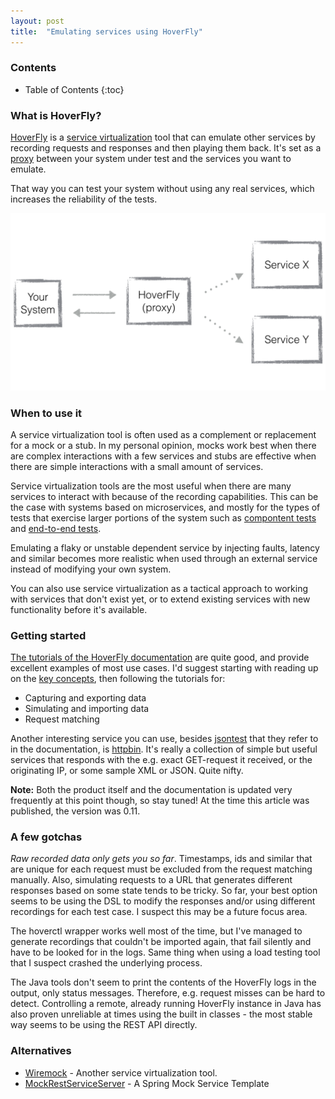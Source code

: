 ```yaml
---
layout: post
title:  "Emulating services using HoverFly"
---
```


### Contents

* Table of Contents
{:toc}

### What is HoverFly?

[HoverFly](https://hoverfly.io/) is a [service virtualization](https://en.wikipedia.org/wiki/Service_virtualization) tool that can emulate other services by recording requests and responses and then playing them back. It's set as a [proxy](https://en.wikipedia.org/wiki/Proxy_server) between your system under test and the services you want to emulate. 

That way you can test your system without using any real services, which increases the reliability of the tests. 

<img src="/images/hoverfly_simulate.png" alt="Capture sequence">

### When to use it

A service virtualization tool is often used as a complement or replacement for a mock or a stub. In my personal opinion, mocks work best when there are complex interactions with a few services and stubs are effective when there are simple interactions with a small amount of services. 

Service virtualization tools are the most useful when there are many services to interact with because of the recording capabilities. This can be the case with systems based on microservices, and mostly for the types of tests that exercise larger portions of the system such as [compontent tests](https://martinfowler.com/bliki/ComponentTest.html) and [end-to-end tests](https://martinfowler.com/bliki/BroadStackTest.html).

Emulating a flaky or unstable dependent service by injecting faults, latency and similar becomes more realistic when used through an external service instead of modifying your own system. 

You can also use service virtualization as a tactical approach to working with services that don't exist yet, or to extend existing services with new functionality before it's available.

### Getting started

[The tutorials of the HoverFly documentation](https://docs.hoverfly.io/en/latest/pages/tutorials/tutorials.html) are quite good, and provide excellent examples of most use cases. I'd suggest starting with reading up on the [key concepts](https://docs.hoverfly.io/en/latest/pages/keyconcepts/keyconcepts.html), then following the tutorials for: 

* Capturing and exporting data
* Simulating and importing data
* Request matching 

Another interesting service you can use, besides [jsontest](http://time.jsontest.com/) that they refer to in the documentation, is [httpbin](http://httpbin.org/). It's really a collection of simple but useful services that responds with the e.g. exact GET-request it received, or the originating IP, or some sample XML or JSON. Quite nifty.

**Note:** Both the product itself and the documentation is updated very frequently at this point though, so stay tuned! At the time this article was published, the version was 0.11. 

### A few gotchas

_Raw recorded data only gets you so far_. Timestamps, ids and similar that are unique for each request must be excluded from the request matching manually. Also, simulating requests to a URL that generates different responses based on some state tends to be tricky. So far, your best option seems to be using the DSL to modify the responses and/or using different recordings for each test case. I suspect this may be a future focus area.

The hoverctl wrapper works well most of the time, but I've managed to generate recordings that couldn't be imported again, that fail silently and have to be looked for in the logs. Same thing when using a load testing tool that I suspect crashed the underlying process.

The Java tools don't seem to print the contents of the HoverFly logs in the output, only status messages. Therefore, e.g. request misses can be hard to detect. Controlling a remote, already running HoverFly instance in Java has also proven unreliable at times using the built in classes - the most stable way seems to be using the REST API directly.

### Alternatives

* [Wiremock](http://wiremock.org/) - Another service virtualization tool.
* [MockRestServiceServer](http://docs.spring.io/spring/docs/current/javadoc-api/org/springframework/test/web/client/MockRestServiceServer.html) - A Spring Mock Service Template
